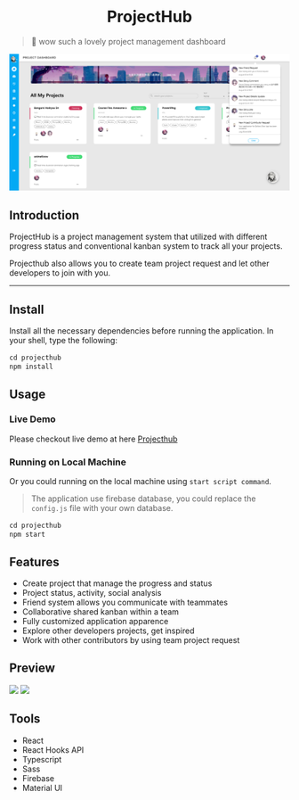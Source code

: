 <p align="center">
<img src="https://firebasestorage.googleapis.com/v0/b/pinboard-25.appspot.com/o/logo.png?alt=media&token=aad8d509-1bd6-4092-afb6-72325dc32ac7" alt="" width="100">
</p>
<h1 align="center">ProjectHub</h1>

> 🔖 wow such a lovely project management dashboard

<img src="./src/assets/preview/home.png" alt="" />

## Introduction

ProjectHub is a project management system that utilized with different progress status and conventional kanban system to track all your projects.

Projecthub also allows you to create team project request and let other developers to join with you.

---

## Install

Install all the necessary dependencies before running the application. In your shell, type the following:

```shell
cd projecthub
npm install
```

## Usage

### Live Demo

Please checkout live demo at here [Projecthub](https://courseflex.herokuapp.com/)

### Running on Local Machine

Or you could running on the local machine using `start script command`.

> The application use firebase database, you could replace the `config.js` file with your own database.

```shell
cd projecthub
npm start
```

## Features

- Create project that manage the progress and status
- Project status, activity, social analysis
- Friend system allows you communicate with teammates
- Collaborative shared kanban within a team
- Fully customized application apparence
- Explore other developers projects, get inspired
- Work with other contributors by using team project request

## Preview

![](client/public/img/demo/2.png)
![](client/public/img/demo/3.png)

## Tools

- React
- React Hooks API
- Typescript
- Sass
- Firebase
- Material UI
